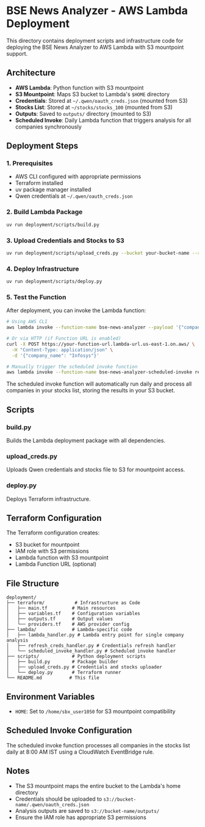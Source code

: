 # BSE News Analyzer - AWS Lambda Deployment

This directory contains deployment scripts and infrastructure code for deploying the BSE News Analyzer to AWS Lambda with S3 mountpoint support.

## Architecture

- **AWS Lambda**: Python function with S3 mountpoint
- **S3 Mountpoint**: Maps S3 bucket to Lambda's `$HOME` directory
- **Credentials**: Stored at `~/.qwen/oauth_creds.json` (mounted from S3)
- **Stocks List**: Stored at `~/stocks/stocks_100` (mounted from S3)
- **Outputs**: Saved to `outputs/` directory (mounted to S3)
- **Scheduled Invoke**: Daily Lambda function that triggers analysis for all companies synchronously

## Deployment Steps

### 1. Prerequisites

- AWS CLI configured with appropriate permissions
- Terraform installed
- uv package manager installed
- Qwen credentials at `~/.qwen/oauth_creds.json`

### 2. Build Lambda Package

```bash
uv run deployment/scripts/build.py
```

### 3. Upload Credentials and Stocks to S3

```bash
uv run deployment/scripts/upload_creds.py --bucket your-bucket-name --region us-east-1
```

### 4. Deploy Infrastructure

```bash
uv run deployment/scripts/deploy.py
```

### 5. Test the Function

After deployment, you can invoke the Lambda function:

```bash
# Using AWS CLI
aws lambda invoke --function-name bse-news-analyzer --payload '{"company_name":"Infosys"}' response.json

# Or via HTTP (if Function URL is enabled)
curl -X POST https://your-function-url.lambda-url.us-east-1.on.aws/ \
  -H "Content-Type: application/json" \
  -d '{"company_name": "Infosys"}'

# Manually trigger the scheduled invoke function
aws lambda invoke --function-name bse-news-analyzer-scheduled-invoke response.json
```

The scheduled invoke function will automatically run daily and process all companies in your stocks list, storing the results in your S3 bucket.

## Scripts

### build.py
Builds the Lambda deployment package with all dependencies.

### upload_creds.py
Uploads Qwen credentials and stocks file to S3 for mountpoint access.

### deploy.py
Deploys Terraform infrastructure.

## Terraform Configuration

The Terraform configuration creates:

- S3 bucket for mountpoint
- IAM role with S3 permissions
- Lambda function with S3 mountpoint
- Lambda Function URL (optional)

## File Structure

```
deployment/
├── terraform/           # Infrastructure as Code
│   ├── main.tf         # Main resources
│   ├── variables.tf    # Configuration variables
│   ├── outputs.tf      # Output values
│   └── providers.tf    # AWS provider config
├── lambda/             # Lambda-specific code
│   ├── lambda_handler.py # Lambda entry point for single company analysis
│   ├── refresh_creds_handler.py # Credentials refresh handler
│   └── scheduled_invoke_handler.py # Scheduled invoke handler
├── scripts/            # Python deployment scripts
│   ├── build.py        # Package builder
│   ├── upload_creds.py # Credentials and stocks uploader
│   └── deploy.py       # Terraform runner
└── README.md          # This file
```

## Environment Variables

- `HOME`: Set to `/home/sbx_user1050` for S3 mountpoint compatibility

## Scheduled Invoke Configuration

The scheduled invoke function processes all companies in the stocks list daily at 8:00 AM IST using a CloudWatch EventBridge rule.

## Notes

- The S3 mountpoint maps the entire bucket to the Lambda's home directory
- Credentials should be uploaded to `s3://bucket-name/.qwen/oauth_creds.json`
- Analysis outputs are saved to `s3://bucket-name/outputs/`
- Ensure the IAM role has appropriate S3 permissions
